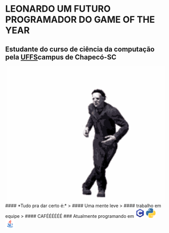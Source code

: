 # LEONARDO UM FUTURO PROGRAMADOR DO GAME OF THE YEAR
## Estudante do curso de ciência da computação pela [UFFS](https://www.uffs.edu.br/campi/chapeco)campus de Chapecó-SC

<img src="https://github.com/leonardoazevedoma/leonardoazevedoma/blob/master/tenor%20(1).gif" title="Um gif muito foda do Rick Sanchez!" align="right" width="500px" data-canonical-src="https://www.google.com/url?sa=i&url=https%3A%2F%2Ftenor.com%2Fsearch%2Fdead-by-daylight-gifs&psig=AOvVaw2JBqNp-6w7wezFEDFslqfw&ust=1601495459109000&source=images&cd=vfe&ved=0CAIQjRxqFwoTCLCGqdGRj-wCFQAAAAAdAAAAABAD" style="max-width:200%;">
####  *Tudo pra dar certo é:* 
> #### Uma mente leve
> #### trabalho em equipe
> #### CAFÉÉÉÉÉÉ
### Atualmente programando em  <img src="https://github.com/leonardoazevedoma/leonardoazevedoma/blob/master/68747470733a2f2f696d672e69636f6e73382e636f6d2f636f6c6f722f34382f3030303030302f632d70726f6772616d6d696e672e706e67.png" width="30"> <img src="https://github.com/leonardoazevedoma/leonardoazevedoma/blob/master/68747470733a2f2f63646e2e66726565626965737570706c792e636f6d2f6c6f676f732f6c617267652f32782f707974686f6e2d352d6c6f676f2d706e672d7472616e73706172656e742e706e67.png" width="30"> <img src="https://github.com/leonardoazevedoma/leonardoazevedoma/blob/master/68747470733a2f2f696d672e69636f6e73382e636f6d2f636f6c6f722f34382f3030303030302f6a6176612d636f666665652d6375702d6c6f676f2e706e67.png" width="30">

